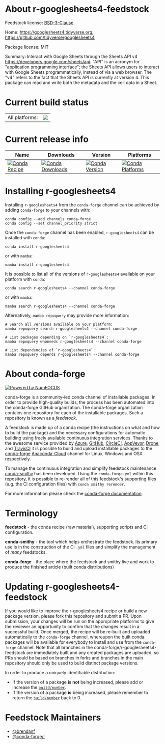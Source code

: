 About r-googlesheets4-feedstock
===============================

Feedstock license: [BSD-3-Clause](https://github.com/conda-forge/r-googlesheets4-feedstock/blob/main/LICENSE.txt)

Home: https://googlesheets4.tidyverse.org, https://github.com/tidyverse/googlesheets4

Package license: MIT

Summary: Interact with Google Sheets through the Sheets API v4 <https://developers.google.com/sheets/api>. "API" is an acronym for "application programming interface"; the Sheets API allows users to interact with Google Sheets programmatically, instead of via a web browser. The "v4" refers to the fact that the Sheets API is currently at version 4. This package can read and write both the metadata and the cell data in a Sheet.

Current build status
====================


<table><tr><td>All platforms:</td>
    <td>
      <a href="https://dev.azure.com/conda-forge/feedstock-builds/_build/latest?definitionId=10020&branchName=main">
        <img src="https://dev.azure.com/conda-forge/feedstock-builds/_apis/build/status/r-googlesheets4-feedstock?branchName=main">
      </a>
    </td>
  </tr>
</table>

Current release info
====================

| Name | Downloads | Version | Platforms |
| --- | --- | --- | --- |
| [![Conda Recipe](https://img.shields.io/badge/recipe-r--googlesheets4-green.svg)](https://anaconda.org/conda-forge/r-googlesheets4) | [![Conda Downloads](https://img.shields.io/conda/dn/conda-forge/r-googlesheets4.svg)](https://anaconda.org/conda-forge/r-googlesheets4) | [![Conda Version](https://img.shields.io/conda/vn/conda-forge/r-googlesheets4.svg)](https://anaconda.org/conda-forge/r-googlesheets4) | [![Conda Platforms](https://img.shields.io/conda/pn/conda-forge/r-googlesheets4.svg)](https://anaconda.org/conda-forge/r-googlesheets4) |

Installing r-googlesheets4
==========================

Installing `r-googlesheets4` from the `conda-forge` channel can be achieved by adding `conda-forge` to your channels with:

```
conda config --add channels conda-forge
conda config --set channel_priority strict
```

Once the `conda-forge` channel has been enabled, `r-googlesheets4` can be installed with `conda`:

```
conda install r-googlesheets4
```

or with `mamba`:

```
mamba install r-googlesheets4
```

It is possible to list all of the versions of `r-googlesheets4` available on your platform with `conda`:

```
conda search r-googlesheets4 --channel conda-forge
```

or with `mamba`:

```
mamba search r-googlesheets4 --channel conda-forge
```

Alternatively, `mamba repoquery` may provide more information:

```
# Search all versions available on your platform:
mamba repoquery search r-googlesheets4 --channel conda-forge

# List packages depending on `r-googlesheets4`:
mamba repoquery whoneeds r-googlesheets4 --channel conda-forge

# List dependencies of `r-googlesheets4`:
mamba repoquery depends r-googlesheets4 --channel conda-forge
```


About conda-forge
=================

[![Powered by
NumFOCUS](https://img.shields.io/badge/powered%20by-NumFOCUS-orange.svg?style=flat&colorA=E1523D&colorB=007D8A)](https://numfocus.org)

conda-forge is a community-led conda channel of installable packages.
In order to provide high-quality builds, the process has been automated into the
conda-forge GitHub organization. The conda-forge organization contains one repository
for each of the installable packages. Such a repository is known as a *feedstock*.

A feedstock is made up of a conda recipe (the instructions on what and how to build
the package) and the necessary configurations for automatic building using freely
available continuous integration services. Thanks to the awesome service provided by
[Azure](https://azure.microsoft.com/en-us/services/devops/), [GitHub](https://github.com/),
[CircleCI](https://circleci.com/), [AppVeyor](https://www.appveyor.com/),
[Drone](https://cloud.drone.io/welcome), and [TravisCI](https://travis-ci.com/)
it is possible to build and upload installable packages to the
[conda-forge](https://anaconda.org/conda-forge) [Anaconda-Cloud](https://anaconda.org/)
channel for Linux, Windows and OSX respectively.

To manage the continuous integration and simplify feedstock maintenance
[conda-smithy](https://github.com/conda-forge/conda-smithy) has been developed.
Using the ``conda-forge.yml`` within this repository, it is possible to re-render all of
this feedstock's supporting files (e.g. the CI configuration files) with ``conda smithy rerender``.

For more information please check the [conda-forge documentation](https://conda-forge.org/docs/).

Terminology
===========

**feedstock** - the conda recipe (raw material), supporting scripts and CI configuration.

**conda-smithy** - the tool which helps orchestrate the feedstock.
                   Its primary use is in the construction of the CI ``.yml`` files
                   and simplify the management of *many* feedstocks.

**conda-forge** - the place where the feedstock and smithy live and work to
                  produce the finished article (built conda distributions)


Updating r-googlesheets4-feedstock
==================================

If you would like to improve the r-googlesheets4 recipe or build a new
package version, please fork this repository and submit a PR. Upon submission,
your changes will be run on the appropriate platforms to give the reviewer an
opportunity to confirm that the changes result in a successful build. Once
merged, the recipe will be re-built and uploaded automatically to the
`conda-forge` channel, whereupon the built conda packages will be available for
everybody to install and use from the `conda-forge` channel.
Note that all branches in the conda-forge/r-googlesheets4-feedstock are
immediately built and any created packages are uploaded, so PRs should be based
on branches in forks and branches in the main repository should only be used to
build distinct package versions.

In order to produce a uniquely identifiable distribution:
 * If the version of a package **is not** being increased, please add or increase
   the [``build/number``](https://docs.conda.io/projects/conda-build/en/latest/resources/define-metadata.html#build-number-and-string).
 * If the version of a package **is** being increased, please remember to return
   the [``build/number``](https://docs.conda.io/projects/conda-build/en/latest/resources/define-metadata.html#build-number-and-string)
   back to 0.

Feedstock Maintainers
=====================

* [@brendanf](https://github.com/brendanf/)
* [@conda-forge/r](https://github.com/conda-forge/r/)

